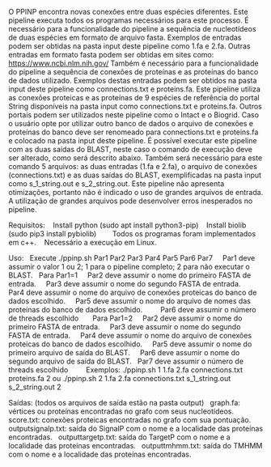 O PPINP encontra novas conexões entre duas espécies diferentes.
Este pipeline executa todos os programas necessários para este processo.
É necessário para a funcionalidade do pipeline a sequência de nucleotídeos de duas espécies em formato de arquivo fasta. Exemplos de entradas podem ser obtidas na pasta input deste pipeline como 1.fa e 2.fa.
Outras entradas em formato fasta podem ser obtidas em sites como: https://www.ncbi.nlm.nih.gov/
Também é necessário para a funcionalidade do pipeline a sequência de conexões de proteínas e as proteínas do banco de dados utilizado. Exemplos destas entradas podem ser obtidos na pasta input deste pipeline como connections.txt e proteins.fa.
Este pipeline utiliza as conexões proteicas e as proteínas de 9 espécies de referência do portal String disponíveis na pasta input como connections.txt e proteins.fa.
Outros portais podem ser utilizados neste pipeline como o Intact e o Biogrid. Caso o usuário opte por utilizar outro banco de dados o arquivo de conexões e proteínas do banco deve ser renomeado para connections.txt e proteins.fa e colocado na pasta input deste pipeline.
É possível executar este pipeline com as duas saídas do BLAST, neste caso o comando de execução deve ser alterado, como será descrito abaixo. Também será necessário para este comando 5 arquivos: as duas entradas (1.fa e 2.fa), o arquivo de conexões (connections.txt) e as duas saídas do BLAST, exemplificadas na pasta input como s_1_string.out e s_2_string.out. 
Este pipeline não apresenta otimizações, portanto não é indicado o uso de grandes arquivos de entrada. A utilização de grandes arquivos pode desenvolver erros inesperados no pipeline.


Requisitos:
   Install python (sudo apt install python3-pip)
   Install biolib (sudo pip3 install pybiolib)
   
   Todos os programas foram implementados em c++.
   Necessário a execução em Linux.


Uso:
   Execute ./ppinp.sh Par1 Par2 Par3 Par4 Par5 Par6 Par7
  
   Par1 deve assumir o valor 1 ou 2; 1 para o pipeline completo; 2 para não executar o BLAST.
   Para Par1=1
      Par2 deve assumir o nome do primeiro FASTA de entrada.
      Par3 deve assumir o nome do segundo FASTA de entrada. 
      Par4 deve assumir o nome do arquivo de conexões proteicas do banco de dados escolhido.
      Par5 deve assumir o nome do arquivo de nomes das proteínas do banco de dados escolhido.      
      Par6 deve assumir o número de threads escolhido
        
   Para Par1=2
      Par2 deve assumir o nome do primeiro FASTA de entrada.
      Par3 deve assumir o nome do segundo FASTA de entrada. 
      Par4 deve assumir o nome do arquivo de conexões proteicas do banco de dados escolhido.
      Par5 deve assumir o nome do primeiro arquivo de saída do BLAST.
      Par6 deve assumir o nome do segundo arquivo de saída do BLAST.
      Par7 deve assumir o número de threads escolhido
    
    
Exemplos:
   ./ppinp.sh 1 1.fa 2.fa connections.txt proteins.fa 2
      ou
   ./ppinp.sh 2 1.fa 2.fa connections.txt s_1_string.out s_2_string.out 2


Saídas: (todos os arquivos de saída estão na pasta output)
   graph.fa: vértices ou proteínas encontradas no grafo com seus nucleotídeos.
   score.txt: conexões proteicas encontradas no grafo com sua pontuação.
   outputsignalp.txt: saída do SignalP com o nome e a localidade das proteínas encontradas.
   outputtargetp.txt: saída do TargetP com o nome e a localidade das proteínas encontradas.
   outputtmhmm.txt: saída do TMHMM com o nome e a localidade das proteínas encontradas.
